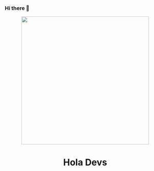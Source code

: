### Hi there 👋


<div id="header" align="center">
<img src="https://cdn.glitch.global/0274ea33-4baa-4c6b-b5da-053eb6d7ad1e/Blue%20Modern%20Technology%20Coding%20Logo.png?v=1671558378285" width="400" />
<h1>Hola Devs</h1>
</div>


<!--
**johs7/johs7** is a ✨ _special_ ✨ repository because its `README.md` (this file) appears on your GitHub profile.

Here are some ideas to get you started:

- 🔭 I’m currently working on ...
- 🌱 I’m currently learning ...
- 👯 I’m looking to collaborate on ...
- 🤔 I’m looking for help with ...
- 💬 Ask me about ...
- 📫 How to reach me: ...
- 😄 Pronouns: ...
- ⚡ Fun fact: ...
-->
